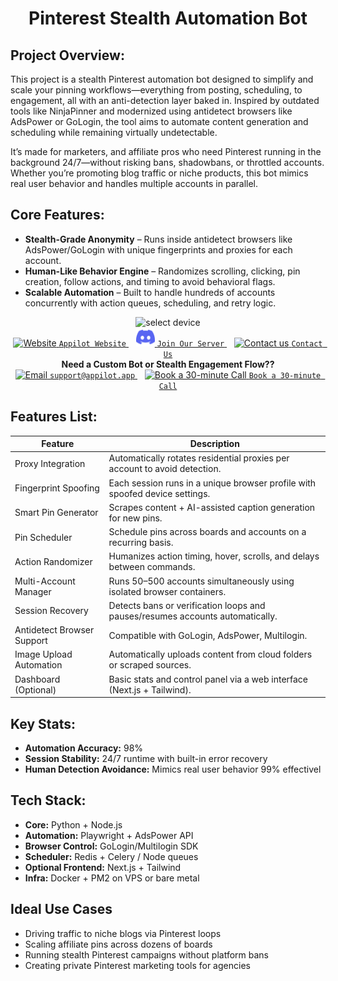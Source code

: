 <h1 align="center">Pinterest Stealth Automation Bot</h1>

## Project Overview:
This project is a stealth Pinterest automation bot designed to simplify and scale your pinning workflows—everything from posting, scheduling, to engagement, all with an anti-detection layer baked in. Inspired by outdated tools like NinjaPinner and modernized using antidetect browsers like AdsPower or GoLogin, the tool aims to automate content generation and scheduling while remaining virtually undetectable.

It’s made for marketers, and affiliate pros who need Pinterest running in the background 24/7—without risking bans, shadowbans, or throttled accounts. Whether you’re promoting blog traffic or niche products, this bot mimics real user behavior and handles multiple accounts in parallel.

## Core Features:
- **Stealth-Grade Anonymity** – Runs inside antidetect browsers like AdsPower/GoLogin with unique fingerprints and proxies for each account.
- **Human-Like Behavior Engine** – Randomizes scrolling, clicking, pin creation, follow actions, and timing to avoid behavioral flags.
- **Scalable Automation** – Built to handle hundreds of accounts concurrently with action queues, scheduling, and retry logic.

<div align="center">
  <img
    src="https://github.com/user-attachments/assets/d200549d-7613-446f-a43b-19a4117ca360"
    alt="select device"
    width="600px"
  />
</div>


<div align="center">
  <a href="https://appilot.app/">
    <img
      alt="Website"
      width="25px"
      src="https://github.com/user-attachments/assets/8e5f3af3-b098-4c1d-980d-df9aebc680d0"
    />
    <code>Appilot Website</code>
  </a>
  &nbsp;&nbsp;
  <a href="https://discord.gg/3CZ5muJdF2">
    <img
      alt="Join Our Server"
      width="30px"
      src="https://github.com/Zeeshanahmad4/RealEstateMate-WhatsApp-Group-Management-Bot/blob/main/discord-icon-svgrepo-com.svg"
    />
    <code>Join Our Server</code>
  </a>
  &nbsp;&nbsp;
  <a href="https://t.me/devpilot1">
    <img
      alt="Contact us"
      width="30px"
      src="https://edent.github.io/SuperTinyIcons/images/svg/telegram.svg"
    />
    <code>Contact Us</code>
  </a>
</div>

<div align="center">
<strong> Need a Custom Bot or Stealth Engagement Flow??</strong>

<div align="center">
  <a href="mailto:support@appilot.app">
  <img
    alt="Email"
    width="30px"
    src="https://github.com/user-attachments/assets/91c8d428-32b7-4be0-91fa-2e42c902b5b8"
  />
  <code>support@appilot.app</code>
</a>
  &nbsp;&nbsp;
  <a href="https://cal.com/app-pilot-m8i8oo/30min">
  <img
    alt="Book a 30-minute Call"
    width="30px"
    src="https://github.com/user-attachments/assets/cd3e5c7b-3e4e-4bb3-b242-bcc20ee78f13"
  />
  <code>Book a 30-minute Call</code>
</a>
<span>

<div align="left">

## Features List:
| Feature                    | Description                                                                   |
| -------------------------- | ----------------------------------------------------------------------------- |
| Proxy Integration          | Automatically rotates residential proxies per account to avoid detection.     |
| Fingerprint Spoofing       | Each session runs in a unique browser profile with spoofed device settings.   |
| Smart Pin Generator        | Scrapes content + AI-assisted caption generation for new pins.                |
| Pin Scheduler              | Schedule pins across boards and accounts on a recurring basis.                |
| Action Randomizer          | Humanizes action timing, hover, scrolls, and delays between commands.         |
| Multi-Account Manager      | Runs 50–500 accounts simultaneously using isolated browser containers.        |
| Session Recovery           | Detects bans or verification loops and pauses/resumes accounts automatically. |
| Antidetect Browser Support | Compatible with GoLogin, AdsPower, Multilogin.                                |
| Image Upload Automation    | Automatically uploads content from cloud folders or scraped sources.          |
| Dashboard (Optional)       | Basic stats and control panel via a web interface (Next.js + Tailwind).       |


## Key Stats:
- **Automation Accuracy:** 98%
- **Session Stability:** 24/7 runtime with built-in error recovery
- **Human Detection Avoidance:** Mimics real user behavior 99% effectivel

## Tech Stack:
- **Core:** Python + Node.js
- **Automation:** Playwright + AdsPower API
- **Browser Control:** GoLogin/Multilogin SDK
- **Scheduler:** Redis + Celery / Node queues
- **Optional Frontend:** Next.js + Tailwind
- **Infra:** Docker + PM2 on VPS or bare metal

## Ideal Use Cases
- Driving traffic to niche blogs via Pinterest loops
- Scaling affiliate pins across dozens of boards
- Running stealth Pinterest campaigns without platform bans
- Creating private Pinterest marketing tools for agencies
